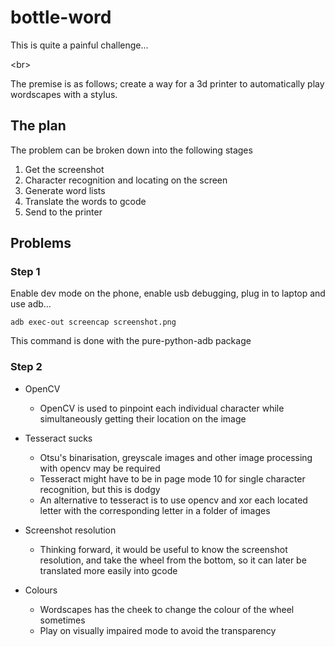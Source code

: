 # bottle-word

This is quite a painful challenge...

<br\>

The premise is as follows; create a way for a 3d printer to automatically play wordscapes with a stylus.

## The plan

The problem can be broken down into the following stages

1. Get the screenshot
2. Character recognition and locating on the screen
3. Generate word lists
4. Translate the words to gcode
5. Send to the printer


## Problems

### Step 1

Enable dev mode on the phone, enable usb debugging, plug in to laptop and use adb...

```
adb exec-out screencap screenshot.png
```

This command is done with the pure-python-adb package

### Step 2

- OpenCV
    - OpenCV is used to pinpoint each individual character while simultaneously getting their location on the image

- Tesseract sucks
    - Otsu's binarisation, greyscale images and other image processing with opencv may be required
    - Tesseract might have to be in page mode 10 for single character recognition, but this is dodgy
    - An alternative to tesseract is to use opencv and xor each located letter with the corresponding letter in a folder of images

- Screenshot resolution
    - Thinking forward, it would be useful to know the screenshot resolution, and take the wheel from the bottom, so it can later be translated more easily into gcode

- Colours
    - Wordscapes has the cheek to change the colour of the wheel sometimes
    - Play on visually impaired mode to avoid the transparency
